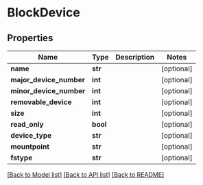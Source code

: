 # BlockDevice

## Properties
Name | Type | Description | Notes
------------ | ------------- | ------------- | -------------
**name** | **str** |  | [optional] 
**major_device_number** | **int** |  | [optional] 
**minor_device_number** | **int** |  | [optional] 
**removable_device** | **int** |  | [optional] 
**size** | **int** |  | [optional] 
**read_only** | **bool** |  | [optional] 
**device_type** | **str** |  | [optional] 
**mountpoint** | **str** |  | [optional] 
**fstype** | **str** |  | [optional] 

[[Back to Model list]](../README.md#documentation-for-models) [[Back to API list]](../README.md#documentation-for-api-endpoints) [[Back to README]](../README.md)


